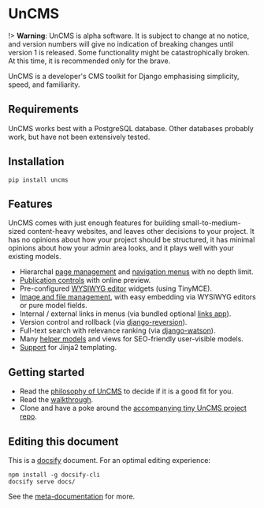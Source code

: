 # UnCMS

!> **Warning**: UnCMS is alpha software.
It is subject to change at no notice,
and version numbers will give no indication of breaking changes until version 1 is released.
Some functionality might be catastrophically broken.
At this time, it is recommended only for the brave.

UnCMS is a developer's CMS toolkit for Django emphasising simplicity, speed, and familiarity.

## Requirements

UnCMS works best with a PostgreSQL database.
Other databases probably work, but have not been extensively tested.

## Installation

`pip install uncms`

## Features

UnCMS comes with just enough features for building small-to-medium-sized content-heavy websites,
and leaves other decisions to your project.
It has no opinions about how your project should be structured,
it has minimal opinions about how your admin area looks,
and it plays well with your existing models.

* Hierarchal [page management](pages-app.md) and [navigation menus](rendering-navigation.md) with no depth limit.
* [Publication controls](publication-control.md) with online preview.
* Pre-configured [WYSIWYG editor](html-editor.md) widgets (using TinyMCE).
* [Image and file management](media-app.md), with easy embedding via WYSIWYG editors or pure model fields.
* Internal / external links in menus (via bundled optional [links app](links-app.md)).
* Version control and rollback (via [django-reversion](https://github.com/etianen/django-reversion)).
* Full-text search with relevance ranking (via [django-watson](https://github.com/etianen/django-watson)).
* Many [helper models](helpers.md) and views for SEO-friendly user-visible models.
* [Support](using-jinja2.md) for Jinja2 templating.

## Getting started

* Read the [philosophy of UnCMS](philosophy.md) to decide if it is a good fit for you.
* Read the [walkthrough](walkthrough.md).
* Clone and have a poke around the [accompanying tiny UnCMS project repo](https://github.com/uncms-dev/tiny-uncms-project).

## Editing this document

This is a [docsify](https://docsify.js.org/) document. For an optimal editing experience:

```
npm install -g docsify-cli
docsify serve docs/
```

See the [meta-documentation](DOCUMENTATION-README.md) for more.
